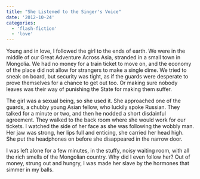 ```yaml
---
title: "She Listened to the Singer's Voice"
date: '2012-10-24'
categories:
  - 'flash-fiction'
  - 'love'
---
```


Young and in love, I followed the girl to the ends of earth. We were in the
middle of our Great Adventure Across Asia, stranded in a small town in Mongolia.
We had no money for a train ticket to move on, and the economy of the place did
not allow for strangers to make a single dime. We tried to sneak on board, but
security was tight, as if the guards were desperate to prove themselves for a
chance to get out too. Or making sure nobody leaves was their way of punishing
the State for making them suffer.

<!-- truncate -->


The girl was a sexual being, so she used it. She approached one of the guards, a
chubby young Asian fellow, who luckily spoke Russian. They talked for a minute
or two, and then he nodded a short disdainful agreement. They walked to the back
room where she would work for our tickets. I watched the side of her face as she
was following the wobbly man. Her jaw was strong, her lips full and enticing,
she carried her head high. She put the headphones on before she disappeared in
the narrow door.

I was left alone for a few minutes, in the stuffy, noisy waiting room, with all
the rich smells of the Mongolian country. Why did I even follow her? Out of
money, strung out and hungry, I was made her slave by the hormones that simmer
in my balls.
